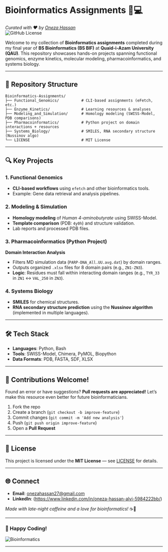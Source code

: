 

# **Bioinformatics Assignments** 🧬💻  
*Curated with ❤️ by [Oneza Hassan](https://github.com/oneza-hassan)*  
![GitHub License](https://img.shields.io/github/license/oneza-hassan/Bioinformatics-Assignments?color=blue)  

Welcome to my collection of **Bioinformatics assignments** completed during my final year of **BS Bioinformatics (BS BIF)** at **Quaid-i-Azam University (QAU)**. This repository showcases hands-on projects spanning functional genomics, enzyme kinetics, molecular modeling, pharmacoinformatics, and systems biology.  

---

## **📂 Repository Structure**  
```
Bioinformatics-Assignments/
├── Functional_Genomics/          # CLI-based assignments (eFetch, etc.)
├── Enzyme_Kinetics/              # Learning resources & analyses
├── Modeling_and_Simulation/      # Homology modeling (SWISS-Model, PDB comparisons)
├── Pharmacoinformatics/          # Python project on domain interactions + resources
├── Systems_Biology/              # SMILES, RNA secondary structure (Nussinov algo)
└── LICENSE                       # MIT License
```

---

## **🔍 Key Projects**  

### **1. Functional Genomics**  
- **CLI-based workflows** using `efetch` and other bioinformatics tools.  
- Example: Gene data retrieval and analysis pipelines.  

### **2. Modeling & Simulation**  
- **Homology modeling** of *Human 4-aminobutyrate* using SWISS-Model.  
- **Template comparison** (PDB: `4y0h`) and structure validation.  
- Lab reports and processed PDB files.  

### **3. Pharmacoinformatics (Python Project)**  
**Domain Interaction Analysis**  
- Filters MD simulation data (`PARP-DNA_All.UU.avg.dat`) by domain ranges.  
- Outputs organized `.xlsx` files for 8 domain pairs (e.g., `ZN1-ZN3`).  
- **Logic**: Residues must fall within interacting domain ranges (e.g., `TYR_33` in `ZN1` ↔ `VAL_250` in `ZN3`).  

### **4. Systems Biology**  
- **SMILES** for chemical structures.  
- **RNA secondary structure prediction** using the **Nussinov algorithm** (implemented in multiple languages).  

---

## **🛠️ Tech Stack**  
- **Languages**: Python, Bash
- **Tools**: SWISS-Model, Chimera, PyMOL, Biopython  
- **Data Formats**: PDB, FASTA, SDF, XLSX  

---

## **🤝 Contributions Welcome!**  
Found an error or have suggestions? **Pull requests are appreciated!** Let’s make this resource even better for future bioinformaticians.  

1. Fork the repo  
2. Create a branch (`git checkout -b improve-feature`)  
3. Commit changes (`git commit -m 'Add new analysis'`)  
4. Push (`git push origin improve-feature`)  
5. Open a **Pull Request**  

---

## **📜 License**  
This project is licensed under the **MIT License** — see [LICENSE](LICENSE) for details.  

---

## **🌐 Connect**  
- **Email**: onezahassan27@gmail.com  
- **LinkedIn**: (https://www.linkedin.com/in/oneza-hassan-alvi-5984222bb/)

*Made with late-night caffeine and a love for bioinformatics!* ☕🧬  

--- 

### **🎉 Happy Coding!**  
![Bioinformatics](https://media.giphy.com/media/3o7TKSjRrfIPjeiVyM/giphy.gif)  

---
